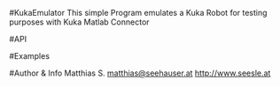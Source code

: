 #KukaEmulator
This simple Program emulates a Kuka Robot for testing purposes with Kuka Matlab Connector

#API

#Examples

#Author & Info
Matthias S.
matthias@seehauser.at
http://www.seesle.at